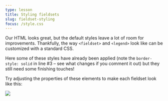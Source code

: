 ```yaml
---
type: lesson
title: Styling fieldsets
slug: fieldset-styling
focus: /style.css
---
```


Our HTML looks great, but the default styles leave a lot of room for improvements. Thankfully, the way `<fieldset>` and `<legend>` look like can be customized with a standard CSS.

Here some of these styles have already been applied (note the `border-style: solid` in line #3 – see what changes if you comment it out) but they still need some finishing touches!

Try adjusting the properties of these elements to make each fieldset look like this:

<img src="/images/fieldset-styles.png" class="m-auto my-6 w-full max-w-120">
